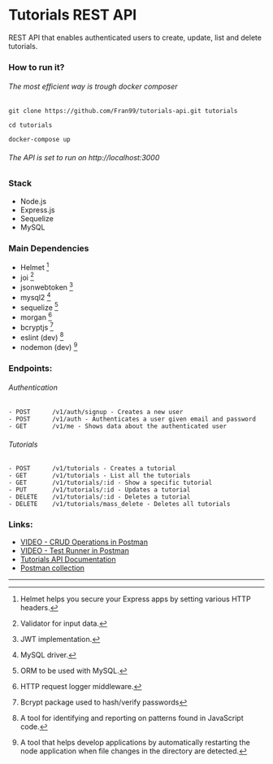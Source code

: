 # Tutorials REST API
REST API that enables authenticated users to create, update, list and delete tutorials.

### How to run it?
###### The most efficient way is trough docker composer
```
git clone https://github.com/Fran99/tutorials-api.git tutorials
```

```
cd tutorials
```

```
docker-compose up
```

###### The API is set to run on http://localhost:3000

### Stack
- Node.js
- Express.js
- Sequelize
- MySQL

### Main Dependencies 
- Helmet [^1]
- joi [^2]
- jsonwebtoken [^3]
- mysql2 [^4]
- sequelize [^5]
- morgan [^6]
- bcryptjs [^7]
- eslint (dev) [^8]
- nodemon (dev) [^9]

### Endpoints:

###### Authentication
```
- POST      /v1/auth/signup - Creates a new user
- POST      /v1/auth - Authenticates a user given email and password
- GET       /v1/me - Shows data about the authenticated user
```
###### Tutorials
```
- POST      /v1/tutorials - Creates a tutorial
- GET       /v1/tutorials - List all the tutorials
- GET       /v1/tutorials/:id - Show a specific tutorial
- PUT       /v1/tutorials/:id - Updates a tutorial
- DELETE    /v1/tutorials/:id - Deletes a tutorial
- DELETE    /v1/tutorials/mass_delete - Deletes all tutorials
```
### Links:
- [VIDEO - CRUD Operations in Postman](https://www.youtube.com/watch?v=SrKxb5bmM-A)
- [VIDEO - Test Runner in Postman](https://www.youtube.com/watch?v=z0-P6lOZFeQ)
- [Tutorials API Documentation](https://documenter.getpostman.com/view/5451117/2s93CExGdf)
- [Postman collection](api/collection-tutorials-rest-api.json)

---
[^1]: Helmet helps you secure your Express apps by setting various HTTP headers.
[^2]: Validator for input data.
[^3]: JWT implementation.
[^4]: MySQL driver.
[^5]: ORM to be used with MySQL.
[^6]: HTTP request logger middleware.
[^7]: Bcrypt package used to hash/verify passwords
[^8]: A tool for identifying and reporting on patterns found in JavaScript code.
[^9]: A tool that helps develop applications by automatically restarting the node application when file changes in the directory are detected.
